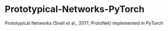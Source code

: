 # Prototypical-Networks-PyTorch
Prototypical Networks (Snell et al., 2017; ProtoNet) implemented in PyTorch
